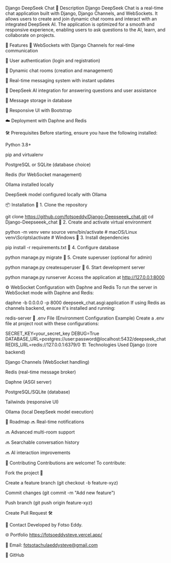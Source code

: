 Django DeepSeek Chat
📌 Description
Django DeepSeek Chat is a real-time chat application built with Django, Django Channels, and WebSockets. It allows users to create and join dynamic chat rooms and interact with an integrated DeepSeek AI. The application is optimized for a smooth and responsive experience, enabling users to ask questions to the AI, learn, and collaborate on projects.

🚀 Features
📡 WebSockets with Django Channels for real-time communication

👤 User authentication (login and registration)

💬 Dynamic chat rooms (creation and management)

🔄 Real-time messaging system with instant updates

🤖 DeepSeek AI integration for answering questions and user assistance

📝 Message storage in database

🎨 Responsive UI with Bootstrap

☁️ Deployment with Daphne and Redis

🛠 Prerequisites
Before starting, ensure you have the following installed:

Python 3.8+

pip and virtualenv

PostgreSQL or SQLite (database choice)

Redis (for WebSocket management)

Ollama installed locally

DeepSeek model configured locally with Ollama



📦 Installation
🔹 1. Clone the repository

git clone https://github.com/fotsoeddy/Django-Deepseeek_chat.git
cd Django-Deepseeek_chat
🔹 2. Create and activate virtual environment

python -m venv venv
source venv/bin/activate  # macOS/Linux
venv\Scripts\activate  # Windows
🔹 3. Install dependencies

pip install -r requirements.txt
🔹 4. Configure database

python manage.py migrate
🔹 5. Create superuser (optional for admin)

python manage.py createsuperuser
🔹 6. Start development server

python manage.py runserver
Access the application at http://127.0.0.1:8000

⚙️ WebSocket Configuration with Daphne and Redis
To run the server in WebSocket mode with Daphne and Redis:

daphne -b 0.0.0.0 -p 8000 deepseek_chat.asgi:application
If using Redis as channels backend, ensure it's installed and running:

redis-server
📜 .env File (Environment Configuration Example)
Create a .env file at project root with these configurations:

SECRET_KEY=your_secret_key
DEBUG=True
DATABASE_URL=postgres://user:password@localhost:5432/deepseek_chat
REDIS_URL=redis://127.0.0.1:6379/0
🏗 Technologies Used
Django (core backend)

Django Channels (WebSocket handling)

Redis (real-time message broker)

Daphne (ASGI server)

PostgreSQL/SQLite (database)

Tailwinds (responsive UI)

Ollama (local DeepSeek model execution)

🎯 Roadmap
🔜 Real-time notifications

🔜 Advanced multi-room support

🔜 Searchable conversation history

🔜 AI interaction improvements

🤝 Contributing
Contributions are welcome! To contribute:

Fork the project 🍴

Create a feature branch (git checkout -b feature-xyz)

Commit changes (git commit -m "Add new feature")

Push branch (git push origin feature-xyz)

Create Pull Request 🛠

💬 Contact
Developed by Fotso Eddy.

🌐 Portfolio https://fotsoeddysteve.vercel.app/

📧 Email: fotsotachulaeddysteve@gmail.com

🐙 GitHub

